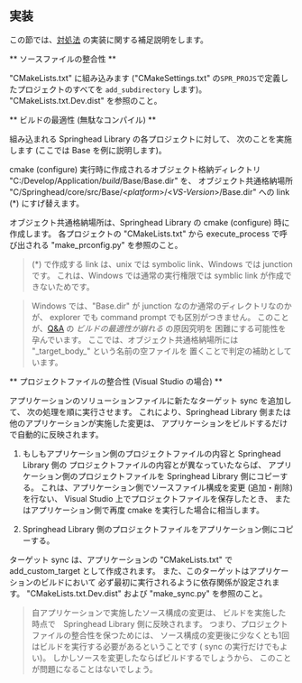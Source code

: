 ## 実装

この節では、[対処法](/application/solutions.md) の実装に関する補足説明をします。

** ソースファイルの整合性 **

"CMakeLists.txt" に組み込みます
 ("CMakeSettings.txt" の`SPR_PROJS`で定義したプロジェクトのすべてを
`add_subdirectory` します)。
"CMakeLists.txt.Dev.dist" を参照のこと。

** ビルドの最適性 (無駄なコンパイル) **

組み込まれる Springhead Library の各プロジェクトに対して、
次のことを実施します (ここでは Base を例に説明します)。

cmake (configure) 実行時に作成されるオブジェクト格納ディレクトリ
 "C:/Develop/Application/*build*/Base/Base.dir" を、
オブジェクト共通格納場所
 "C/Springhead/core/src/Base/&lt;*platform*&gt;/&lt;*VS-Version*&gt;/Base.dir" への
 link (\*) にすげ替えます。

オブジェクト共通格納場所は、Springhead Library の cmake (configure) 時に作成します。
各プロジェクトの "CMakeLists.txt" から execute_process で呼び出される
 "make_prconfig.py" を参照のこと。

> (\*) で作成する link は、unix では symbolic link、Windows では junction です。
これは、Windows では通常の実行権限では symblic link が作成できないためです。

> Windows では、"Base.dir" が junction なのか通常のディレクトリなのかが、
 explorer でも command prompt でも区別がつきません。
このことが、[Q&A](/application/QandA.md) の *ビルドの最適性が崩れる* の原因究明を
困難にする可能性を孕んでいます。
ここでは、オブジェクト共通格納場所には "\_target\_body\_" という名前の空ファイルを
置くことで判定の補助としています。

** プロジェクトファイルの整合性 (Visual Studio の場合) **

アプリケーションのソリューションファイルに新たなターゲット sync を追加して、
次の処理を順に実行させます。
これにより、Springhead Library 側または他のアプリケーションが実施した変更は、
アプリケーションをビルドするだけで自動的に反映されます。

1. もしもアプリケーション側のプロジェクトファイルの内容と Springhead Library 側の
プロジェクトファイルの内容とが異なっていたならば、
アプリケーション側のプロジェクトファイルを Springhead Library 側にコピーする。
これは、アプリケーション側でソースファイル構成を変更 (追加・削除) を行ない、
Visual Studio 上でプロジェクトファイルを保存したとき、
またはアプリケーション側で再度 cmake を実行した場合に相当します。

1. Springhead Library 側のプロジェクトファイルをアプリケーション側にコピーする。

ターゲット sync は、アプリケーションの "CMakeLists.txt" で
 add_custom_target として作成されます。
また、このターゲットはアプリケーションのビルドにおいて
必ず最初に実行されるように依存関係が設定されます。
"CMakeLists.txt.Dev.dist" および "make\_sync.py" を参照のこと。

> 自アプリケーションで実施したソース構成の変更は、
ビルドを実施した時点で　Springhead Library 側に反映されます。
つまり、プロジェクトファイルの整合性を保つためには、
ソース構成の変更後に少なくとも1回はビルドを実行する必要があるということです
 ( sync の実行だけでもよい)。
しかしソースを変更したならばビルドするでしょうから、
このことが問題になることはないでしょう。

